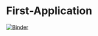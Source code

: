 # First-Application
[![Binder](http://mybinder.org/badge_logo.svg)](https://mybinder.org/v2/gh/ksorathia23/7030_conda_binder.git/r40_ry39)
